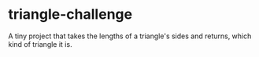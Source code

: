# triangle-challenge
A tiny project that takes the lengths of a triangle's sides and returns, which kind of triangle it is.
